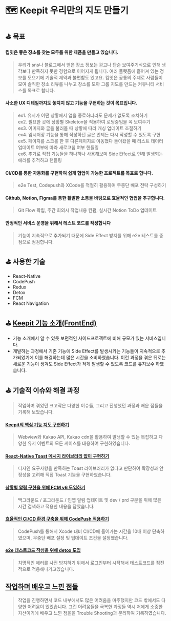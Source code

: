 # 🗺️  Keepit 우리만의 지도 만들기

## ⛳️ 목표
#### 킵잇은 **좋은 장소를 찾는 모두를 위한 제품**을 만들고 있습니다.
> 우리가 sns나 블로그에서 얻은 장소 정보는 광고나 단순 보여주기식으로 인해 생각보다 만족하지 못한 경험으로 이어지게 됩니다. 
여러 플랫폼에 흩어져 있는 정보를 모으기에 기술적 제약과 불편함도 있고요. 
킵잇은 공통의 주제로 사람들이 모여 솔직한 장소 리뷰를 나누고 장소를 모아 그룹 지도를 만드는 커뮤니티 서비스를 목표로 합니다.  
#### 사소한 UX 디테일까지도 놓치지 않고 기능을 구현하는 것이 목표입니다.
>ex1. 유저가 어떤 상황에서 앱을 종료하더라도 문제가 없도록 조치하기  
ex2. 필요한 곳에 상황별 Skeleton을 적용하여 로딩중임을 꼭 보여주기  
ex3. 이미지와 글을 불러올 때 상황에 따라 캐싱 업데이트 조절하기  
ex4. 임시저장 기능을 통해 작성하던 글은 언제든 다시 작성할 수 있도록 구현  
ex5. 페이지를 스크롤 한 후 다른페이지로 이동했다 돌아왔을 때 리스트 데이터 업데이트 여부에 따라 새로고침 여부 핸들링  
ex6. 추가로 직접 기능들을 하나하나 사용해보며 Side Effect로 인해 발생되는 에러를 추적하고 핸들링  
#### CI/CD를 통한 자동화를 구현하여 쉽게 협업이 가능한 프로젝트를 목표로 합니다.
> e2e Test, Codepush와 XCode를 적절히 활용하여 무중단 배포 전략 구성하기
#### Github, Notion, Figma를 통한 활발한 소통을 바탕으로 효율적인 협업을 추구합니다.
> Git Flow 확립, 주간 회의시 작업내용 컨펌, 실시간 Notion ToDo 업데이트

#### 안정적인 서비스 운영을 위해서 테스트 코드를 작성합니다
> 기능이 지속적으로 추가되기 때문에 Side Effect 방지를 위해 e2e 테스트를 중점으로 점검합니다.


## ⛳️ 사용한 기술
- React-Native
- CodePush
- Redux
- Detox
- FCM
- React Navigation
## ⛳️ [Keepit 기능 소개(FrontEnd)](https://github.com/Jcurver/Keepit-frontend/wiki/Keepit-%EA%B8%B0%EB%8A%A5-%EB%AA%A8%EC%9D%8C)
- 기능 소개에서 알 수 있듯 보편적인 사이드프로젝트에 비해 규모가 있는 서비스입니다.
- 개발하는 과정에서 기존 기능에 Side Effect를 발생시키는 기능들이 지속적으로 추가되었기에 이를 해결하는데 많은 시간을 소비하였습니다. 이런 과정을 겪은 뒤로는 새로운 기능이 생겨도 Side Effect가 적게 발생할 수 있도록 코드를 유지보수 하였습니다.

## ⛳️ 기술적 이슈와 해결 과정
> 작업하며 겪었던 크고작은 다양한 이슈들, 그리고 진행했던 과정과 배운 점들을 기록해 보았습니다.
#### [Keepit의 핵심 기능 지도 구현하기](https://velog.io/@ifizzyou/Keepit%EC%9D%98-%ED%95%B5%EC%8B%AC-%EA%B8%B0%EB%8A%A5.-%EC%A7%80%EB%8F%84-%EA%B5%AC%ED%98%84%ED%95%98%EA%B8%B0)
> Webview와 Kakao API, Kakao cdn을 활용하여 발생할 수 있는 복잡하고 다양한 유저 이벤트의 모든 케이스를 대응하여 구현하였습니다.
#### [React-Native Toast 메시지 라이브러리 없이 구현하기](https://velog.io/@ifizzyou/React-Native-Toast-%EC%BB%A4%EC%8A%A4%ED%85%80-%EC%A0%9C%EC%9E%91%EA%B8%B0)
> 디자인 요구사항을 만족하는 Toast 라이브러리가 없다고 판단하여 확장성과 안정성을 고려해 직접 Toast 기능을 구현하였습니다.
#### [상황별 알림 구현을 위해 FCM v6 도입하기](https://velog.io/@ifizzyou/React-Native%EC%97%90-Firebase-Cloud-MessagingFCM-v6-%EB%8F%84%EC%9E%85%ED%95%98%EA%B8%B0)
> 백그라운드 / 포그라운드 / 인앱 알림 업데이트 및 dev / prd 구분을 위해 많은 시간 검색하고 적용한 내용을 담았습니다. 

#### [효율적인 CI/CD 환경 구축을 위해 CodePush 적용하기](https://velog.io/@ifizzyou/React-Native%EC%97%90-CodePush-%EC%A0%81%EC%9A%A9%ED%95%98%EA%B8%B0)
> CodePush를 통해서 Xcode 대비 CI/CD에 들어가는 시간을 10배 이상 단축하였으며, 무중단 배포 설정 및 업데이트 조건을 설정했습니다.

#### [e2e 테스트코드 작성을 위해 detox 도입](https://velog.io/@ifizzyou/e2e-%ED%85%8C%EC%8A%A4%ED%8A%B8%EC%BD%94%EB%93%9C-%EC%9E%91%EC%84%B1%EC%9D%84-%EC%9C%84%ED%95%B4-detox-%EB%9D%BC%EC%9D%B4%EB%B8%8C%EB%9F%AC%EB%A6%AC%EB%A5%BC-%EB%8F%84%EC%9E%85%ED%95%98%EB%8B%A4)
> 치명적인 에러를 사전 방지하기 위해서 로그인부터 시작해서 테스트코드를 점진적으로 적용해나가고있습니다.
## [작업하며 배우고 느낀 점들](https://github.com/Jcurver/Keepit-frontend/wiki/%EC%9E%91%EC%97%85%ED%95%98%EB%A9%B4%EC%84%9C-%EB%B0%B0%EC%9A%B0%EA%B3%A0-%EB%8A%90%EB%82%80-%EC%A0%90%EB%93%A4)
> 작업을 진행하면서 코드 내부에서도 많은 어려움을 마주했지만 코드 밖에서도 다양한 어려움이 있었습니다. 그런 어려움들을 극복한 과정들 역시 저에게 소중한 자산이기에 배우고 느낀 점을을 Trouble Shooting과 분리하여 기록하였습니다.